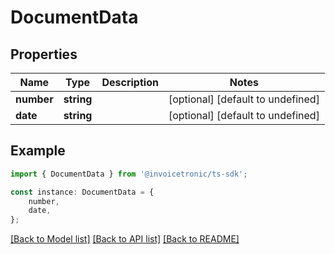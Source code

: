 # DocumentData


## Properties

Name | Type | Description | Notes
------------ | ------------- | ------------- | -------------
**number** | **string** |  | [optional] [default to undefined]
**date** | **string** |  | [optional] [default to undefined]

## Example

```typescript
import { DocumentData } from '@invoicetronic/ts-sdk';

const instance: DocumentData = {
    number,
    date,
};
```

[[Back to Model list]](../README.md#documentation-for-models) [[Back to API list]](../README.md#documentation-for-api-endpoints) [[Back to README]](../README.md)
